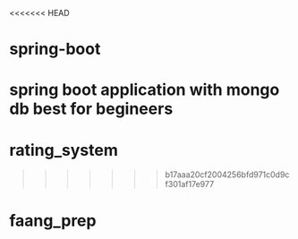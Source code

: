 <<<<<<< HEAD
# spring-boot
spring boot application with mongo db best for begineers
=======
# rating_system
>>>>>>> b17aaa20cf2004256bfd971c0d9cf301af17e977
# faang_prep

